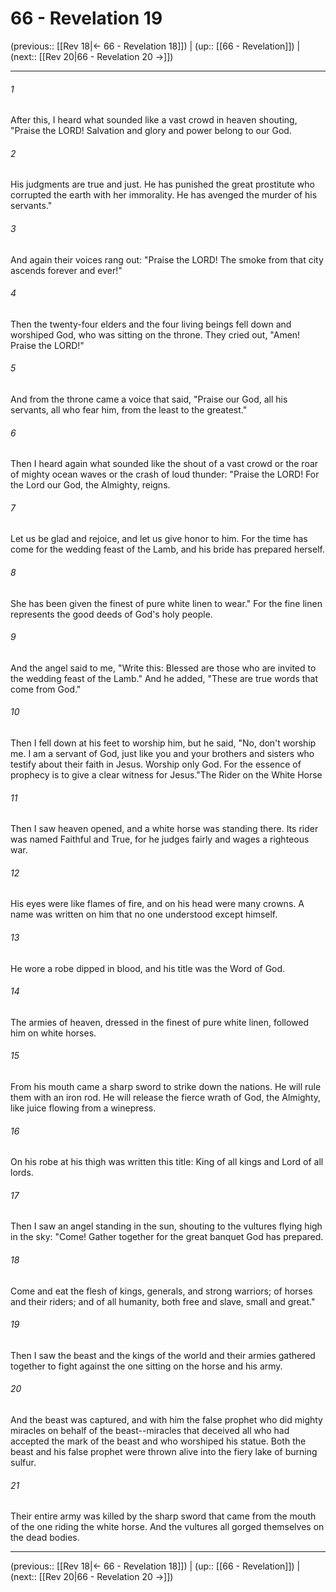 # 66 - Revelation 19

(previous:: [[Rev 18|← 66 - Revelation 18]]) | (up:: [[66 - Revelation]]) | (next:: [[Rev 20|66 - Revelation 20 →]])

***


###### 1 
After this, I heard what sounded like a vast crowd in heaven shouting, "Praise the LORD! Salvation and glory and power belong to our God. 

###### 2 
His judgments are true and just. He has punished the great prostitute who corrupted the earth with her immorality. He has avenged the murder of his servants." 

###### 3 
And again their voices rang out: "Praise the LORD! The smoke from that city ascends forever and ever!" 

###### 4 
Then the twenty-four elders and the four living beings fell down and worshiped God, who was sitting on the throne. They cried out, "Amen! Praise the LORD!" 

###### 5 
And from the throne came a voice that said, "Praise our God, all his servants, all who fear him, from the least to the greatest." 

###### 6 
Then I heard again what sounded like the shout of a vast crowd or the roar of mighty ocean waves or the crash of loud thunder: "Praise the LORD! For the Lord our God, the Almighty, reigns. 

###### 7 
Let us be glad and rejoice, and let us give honor to him. For the time has come for the wedding feast of the Lamb, and his bride has prepared herself. 

###### 8 
She has been given the finest of pure white linen to wear." For the fine linen represents the good deeds of God's holy people. 

###### 9 
And the angel said to me, "Write this: Blessed are those who are invited to the wedding feast of the Lamb." And he added, "These are true words that come from God." 

###### 10 
Then I fell down at his feet to worship him, but he said, "No, don't worship me. I am a servant of God, just like you and your brothers and sisters who testify about their faith in Jesus. Worship only God. For the essence of prophecy is to give a clear witness for Jesus."The Rider on the White Horse 

###### 11 
Then I saw heaven opened, and a white horse was standing there. Its rider was named Faithful and True, for he judges fairly and wages a righteous war. 

###### 12 
His eyes were like flames of fire, and on his head were many crowns. A name was written on him that no one understood except himself. 

###### 13 
He wore a robe dipped in blood, and his title was the Word of God. 

###### 14 
The armies of heaven, dressed in the finest of pure white linen, followed him on white horses. 

###### 15 
From his mouth came a sharp sword to strike down the nations. He will rule them with an iron rod. He will release the fierce wrath of God, the Almighty, like juice flowing from a winepress. 

###### 16 
On his robe at his thigh was written this title: King of all kings and Lord of all lords. 

###### 17 
Then I saw an angel standing in the sun, shouting to the vultures flying high in the sky: "Come! Gather together for the great banquet God has prepared. 

###### 18 
Come and eat the flesh of kings, generals, and strong warriors; of horses and their riders; and of all humanity, both free and slave, small and great." 

###### 19 
Then I saw the beast and the kings of the world and their armies gathered together to fight against the one sitting on the horse and his army. 

###### 20 
And the beast was captured, and with him the false prophet who did mighty miracles on behalf of the beast--miracles that deceived all who had accepted the mark of the beast and who worshiped his statue. Both the beast and his false prophet were thrown alive into the fiery lake of burning sulfur. 

###### 21 
Their entire army was killed by the sharp sword that came from the mouth of the one riding the white horse. And the vultures all gorged themselves on the dead bodies.

***

(previous:: [[Rev 18|← 66 - Revelation 18]]) | (up:: [[66 - Revelation]]) | (next:: [[Rev 20|66 - Revelation 20 →]])
